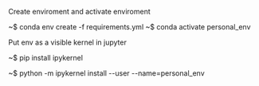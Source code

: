 Create enviroment and activate enviroment

~$ conda env create -f requirements.yml
~$ conda activate personal_env

Put env as a visible kernel in jupyter

~$ pip install ipykernel

~$ python -m ipykernel install --user --name=personal_env

